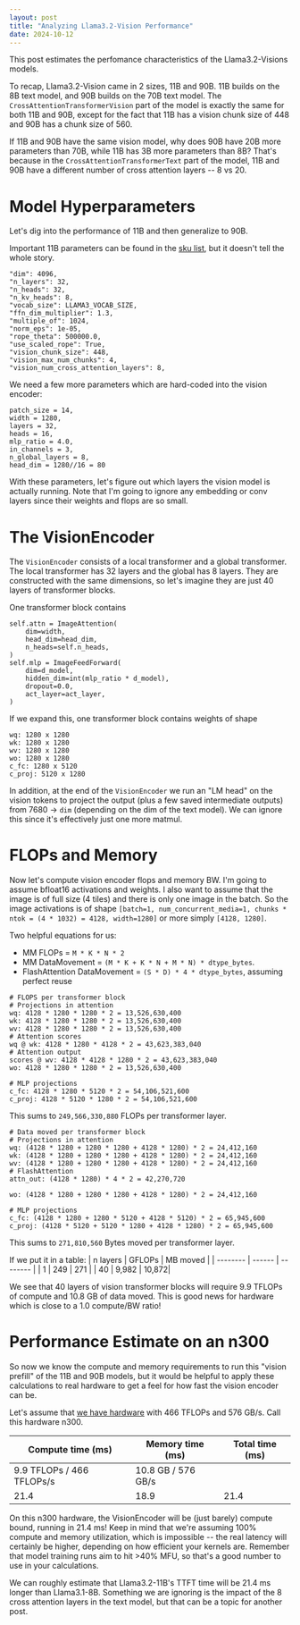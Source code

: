 ```yaml
---
layout: post
title: "Analyzing Llama3.2-Vision Performance"
date: 2024-10-12
---
```


This post estimates the perfomance characteristics of the Llama3.2-Visions models. 

To recap, Llama3.2-Vision came in 2 sizes, 11B and 90B. 11B builds on the 8B text model, and 90B builds on the 70B text model. The `CrossAttentionTransformerVision` part of the model is exactly the same for both 11B and 90B, except for the fact that 11B has a vision chunk size of 448 and 90B has a chunk size of 560.

If 11B and 90B have the same vision model, why does 90B have 20B more parameters than 70B, while 11B has 3B more parameters than 8B? That's because in the `CrossAttentionTransformerText` part of the model, 11B and 90B have a different number of cross attention layers -- 8 vs 20. 

# Model Hyperparameters
Let's dig into the performance of 11B and then generalize to 90B.

Important 11B parameters can be found in the [sku list](https://github.com/meta-llama/llama-models/blob/main/models/sku_list.py), but it doesn't tell the whole story.
```
"dim": 4096,
"n_layers": 32,
"n_heads": 32,
"n_kv_heads": 8,
"vocab_size": LLAMA3_VOCAB_SIZE,
"ffn_dim_multiplier": 1.3,
"multiple_of": 1024,
"norm_eps": 1e-05,
"rope_theta": 500000.0,
"use_scaled_rope": True,
"vision_chunk_size": 448,
"vision_max_num_chunks": 4,
"vision_num_cross_attention_layers": 8,
```
We need a few more parameters which are hard-coded into the vision encoder:
```
patch_size = 14,
width = 1280,
layers = 32,
heads = 16,
mlp_ratio = 4.0,
in_channels = 3,
n_global_layers = 8,
head_dim = 1280//16 = 80
```

With these parameters, let's figure out which layers the vision model is actually running. Note that I'm going to ignore any embedding or conv layers since their weights and flops are so small.

# The VisionEncoder
The `VisionEncoder` consists of a local transformer and a global transformer. The local transformer has 32 layers and the global has 8 layers. They are constructed with the same dimensions, so let's imagine they are just 40 layers of transformer blocks.

One transformer block contains
```
self.attn = ImageAttention(
    dim=width,
    head_dim=head_dim,
    n_heads=self.n_heads,
)
self.mlp = ImageFeedForward(
    dim=d_model,
    hidden_dim=int(mlp_ratio * d_model),
    dropout=0.0,
    act_layer=act_layer,
)
```

If we expand this, one transformer block contains weights of shape
```
wq: 1280 x 1280
wk: 1280 x 1280
wv: 1280 x 1280
wo: 1280 x 1280
c_fc: 1280 x 5120
c_proj: 5120 x 1280
```

In addition, at the end of the `VisionEncoder` we run an "LM head" on the vision tokens to project the output (plus a few saved intermediate outputs) from 7680 -> `dim` (depending on the dim of the text model). We can ignore this since it's effectively just one more matmul.


# FLOPs and Memory
Now let's compute vision encoder flops and memory BW. I'm going to assume bfloat16 activations and weights. I also want to assume that the image is of full size (4 tiles) and there is only one image in the batch. So the image activations is of shape `[batch=1, num_concurrent_media=1, chunks * ntok = (4 * 1032) = 4128, width=1280]` or more simply `[4128, 1280]`. 

Two helpful equations for us:
- MM FLOPs = `M * K * N * 2`
- MM DataMovement = `(M * K + K * N + M * N) * dtype_bytes`. 
- FlashAttention DataMovement = `(S * D) * 4 * dtype_bytes`, assuming perfect reuse

```
# FLOPS per transformer block
# Projections in attention
wq: 4128 * 1280 * 1280 * 2 = 13,526,630,400
wk: 4128 * 1280 * 1280 * 2 = 13,526,630,400
wv: 4128 * 1280 * 1280 * 2 = 13,526,630,400
# Attention scores
wq @ wk: 4128 * 1280 * 4128 * 2 = 43,623,383,040
# Attention output
scores @ wv: 4128 * 4128 * 1280 * 2 = 43,623,383,040
wo: 4128 * 1280 * 1280 * 2 = 13,526,630,400

# MLP projections
c_fc: 4128 * 1280 * 5120 * 2 = 54,106,521,600
c_proj: 4128 * 5120 * 1280 * 2 = 54,106,521,600
```
This sums to `249,566,330,880` FLOPs per transformer layer.

```
# Data moved per transformer block
# Projections in attention
wq: (4128 * 1280 + 1280 * 1280 + 4128 * 1280) * 2 = 24,412,160
wk: (4128 * 1280 + 1280 * 1280 + 4128 * 1280) * 2 = 24,412,160
wv: (4128 * 1280 + 1280 * 1280 + 4128 * 1280) * 2 = 24,412,160
# FlashAttention
attn_out: (4128 * 1280) * 4 * 2 = 42,270,720

wo: (4128 * 1280 + 1280 * 1280 + 4128 * 1280) * 2 = 24,412,160

# MLP projections
c_fc: (4128 * 1280 + 1280 * 5120 + 4128 * 5120) * 2 = 65,945,600
c_proj: (4128 * 5120 + 5120 * 1280 + 4128 * 1280) * 2 = 65,945,600
```
This sums to `271,810,560` Bytes moved per transformer layer.

If we put it in a table:
| n layers | GFLOPs | MB moved | 
| -------- | ------ | -------- |
| 1 | 249 | 271 |
| 40 | 9,982 | 10,872|

We see that 40 layers of vision transformer blocks will require 9.9 TFLOPs of compute and 10.8 GB of data moved. This is good news for hardware which is close to a 1.0 compute/BW ratio!


# Performance Estimate on an n300
So now we know the compute and memory requirements to run this "vision prefill" of the 11B and 90B models, but it would be helpful to apply these calculations to real hardware to get a feel for how fast the vision encoder can be. 

Let's assume that [we have hardware](https://tenstorrent.com/hardware/wormhole) with 466 TFLOPs and 576 GB/s. Call this hardware n300.

| Compute time (ms) | Memory time (ms) | Total time (ms)
| --- | --- | --- |
| 9.9 TFLOPs / 466 TFLOPs/s | 10.8 GB / 576 GB/s |  |
| 21.4 | 18.9 | 21.4 |

On this n300 hardware, the VisionEncoder will be (just barely) compute bound, running in 21.4 ms! Keep in mind that we're assuming 100% compute and memory utilization, which is impossible -- the real latency will certainly be higher, depending on how efficient your kernels are. Remember that model training runs aim to hit >40% MFU, so that's a good number to use in your calculations. 

We can roughly estimate that Llama3.2-11B's TTFT time will be 21.4 ms longer than Llama3.1-8B. Something we are ignoring is the impact of the 8 cross attention layers in the text model, but that can be a topic for another post. 